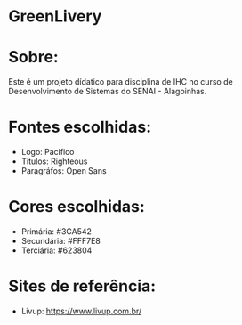 # GreenLivery

# Sobre:
Este é um projeto dídatico para disciplina de IHC no curso de Desenvolvimento de Sistemas do SENAI - Alagoinhas.

# Fontes escolhidas:

- Logo: Pacifico
- Titulos: Righteous
- Paragráfos: Open Sans

# Cores escolhidas:

- Primária: #3CA542
- Secundária: #FFF7E8
- Terciária: #623804

# Sites de referência:
- Livup: https://www.livup.com.br/

